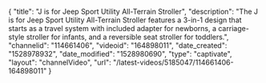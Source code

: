 {
    "title": "J is for Jeep Sport Utility All-Terrain Stroller",
    "description": "The J is for Jeep Sport Utility All-Terrain Stroller features a 3-in-1 design that starts as a travel system with included adapter for newborns, a carriage-style stroller for infants, and a reversible seat stroller for toddlers.",
    "channelid": "114661406",
    "videoid": "164898011",
    "date_created": "1528978932",
    "date_modified": "1528980690",
    "type": "captivate",
    "layout": "channelVideo",
    "url": "\/latest-videos\/5185047\/114661406-164898011"
}